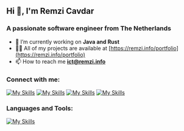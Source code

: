 ## Hi 👋, I'm Remzi Cavdar
### A passionate software engineer from The Netherlands
- 🔭 I’m currently working on **Java and Rust**
- 👨‍💻 All of my projects are available at [https://remzi.info/portfolio](https://remzi.info/portfolio)
- 📫 How to reach me **ict@remzi.info**

### Connect with me:
[![My Skills](https://skillicons.dev/icons?i=linkedin)](https://linkedin.com/in/remzicavdar)
[![My Skills](https://skillicons.dev/icons?i=twitter)](https://twitter.com/remzicavdar)
[![My Skills](https://skillicons.dev/icons?i=stackoverflow&theme=light)](https://stackoverflow.com/users/10686802)
[![My Skills](https://skillicons.dev/icons?i=devto&theme=dark)](https://dev.to/remzi)

### Languages and Tools:
[![My Skills](https://skillicons.dev/icons?i=html,css,git,bootstrap,tailwindcss,java,spring,javascript,typescript,vite,vuejs,react,mysql,mongodb,linux,arch,svg,sass,php,idea,vscode,maven,powershell,bash,dotnet,netlify,nodejs,npm,regex,postman,visualstudio,yarn,materialui&theme=light&perline=15)](https://skillicons.dev)
